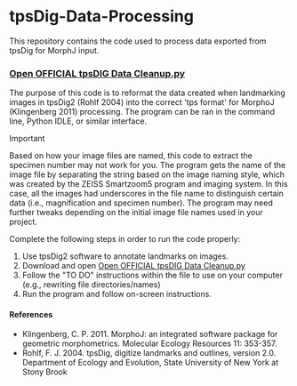 # tpsDig-Data-Processing
This repository contains the code used to process data exported from tpsDig for MorphJ input.

### [Open OFFICIAL tpsDIG Data Cleanup.py](docs/Open-OFFICIAL-tpsDIG-Data-Cleanup.py)
The purpose of this code is to reformat the data created when landmarking images in tpsDig2 (Rohlf 2004) into the correct 'tps format' for MorphoJ (Klingenberg 2011) processing. The program can be ran in the command line, Python IDLE, or similar interface.

> [!IMPORTANT]
> Based on how your image files are named, this code to extract the specimen number may not work for you. The program gets the name of the image file by separating the string based on the image naming style, which was created by the ZEISS Smartzoom5 program and imaging system. In this case, all the images had underscores in the file name to distinguish certain data (i.e., magnification and specimen number). The program may need further tweaks depending on the initial image file names used in your project. 

Complete the following steps in order to run the code properly:
1. Use tpsDig2 software to annotate landmarks on images.
2. Download and open [Open OFFICIAL tpsDIG Data Cleanup.py](docs/Open-OFFICIAL-tpsDIG-Data-Cleanup.py)
3. Follow the "TO DO" instructions within the file to use on your computer (e.g., rewriting file directories/names)
4. Run the program and follow on-screen instructions.

#### References
* Klingenberg, C. P. 2011. MorphoJ: an integrated software package for geometric morphometrics. Molecular Ecology Resources 11: 353-357.
* Rohlf, F. J. 2004. tpsDig, digitize landmarks and outlines, version 2.0. Department of Ecology and Evolution, State University of New York at Stony Brook
